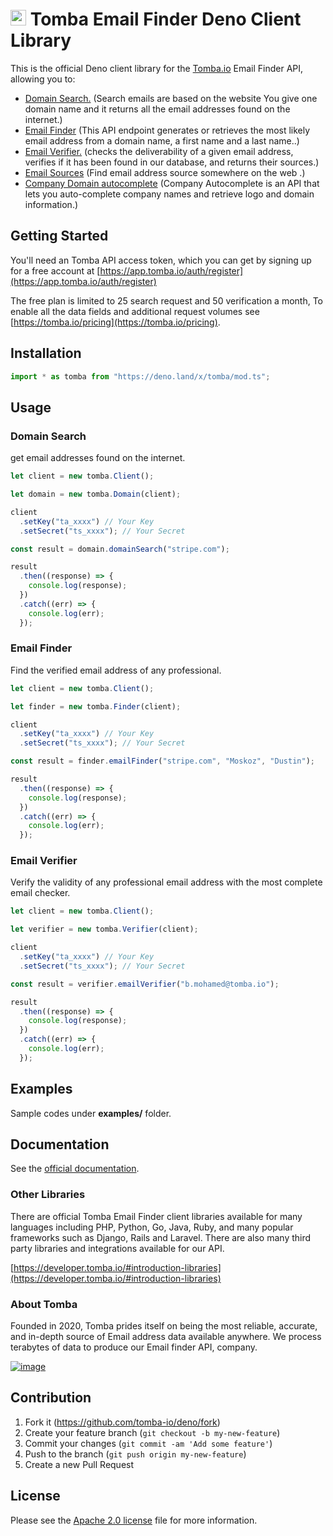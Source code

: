 # [<img src="https://app.tomba.io/tomba/f250de39816043cfc8f5578fa078a79e.svg" alt="Tomba" width="25"/>](https://tomba.io/) Tomba Email Finder Deno Client Library

This is the official Deno client library for the [Tomba.io](https://tomba.io)
Email Finder API, allowing you to:

- [Domain Search.](https://tomba.io/domain-search) (Search emails are based on
  the website You give one domain name and it returns all the email addresses
  found on the internet.)
- [Email Finder](https://tomba.io/email-finder) (This API endpoint generates or
  retrieves the most likely email address from a domain name, a first name and a
  last name..)
- [Email Verifier.](https://tomba.io/email-verifier) (checks the deliverability
  of a given email address, verifies if it has been found in our database, and
  returns their sources.)
- [Email Sources](https://developer.tomba.io/#email-sources) (Find email address
  source somewhere on the web .)
- [Company Domain autocomplete](https://developer.tomba.io/#autocomplete)
  (Company Autocomplete is an API that lets you auto-complete company names and
  retrieve logo and domain information.)

## Getting Started

You'll need an Tomba API access token, which you can get by signing up for a
free account at
[https://app.tomba.io/auth/register](https://app.tomba.io/auth/register)

The free plan is limited to 25 search request and 50 verification a month, To
enable all the data fields and additional request volumes see
[https://tomba.io/pricing](https://tomba.io/pricing).

## Installation

```javascript
import * as tomba from "https://deno.land/x/tomba/mod.ts";
```

## Usage

### Domain Search

get email addresses found on the internet.

```js
let client = new tomba.Client();

let domain = new tomba.Domain(client);

client
  .setKey("ta_xxxx") // Your Key
  .setSecret("ts_xxxx"); // Your Secret

const result = domain.domainSearch("stripe.com");

result
  .then((response) => {
    console.log(response);
  })
  .catch((err) => {
    console.log(err);
  });
```

### Email Finder

Find the verified email address of any professional.

```js
let client = new tomba.Client();

let finder = new tomba.Finder(client);

client
  .setKey("ta_xxxx") // Your Key
  .setSecret("ts_xxxx"); // Your Secret

const result = finder.emailFinder("stripe.com", "Moskoz", "Dustin");

result
  .then((response) => {
    console.log(response);
  })
  .catch((err) => {
    console.log(err);
  });
```

### Email Verifier

Verify the validity of any professional email address with the most complete
email checker.

```js
let client = new tomba.Client();

let verifier = new tomba.Verifier(client);

client
  .setKey("ta_xxxx") // Your Key
  .setSecret("ts_xxxx"); // Your Secret

const result = verifier.emailVerifier("b.mohamed@tomba.io");

result
  .then((response) => {
    console.log(response);
  })
  .catch((err) => {
    console.log(err);
  });
```

## Examples

Sample codes under **examples/** folder.

## Documentation

See the [official documentation](https://developer.tomba.io/).

### Other Libraries

There are official Tomba Email Finder client libraries available for many
languages including PHP, Python, Go, Java, Ruby, and many popular frameworks
such as Django, Rails and Laravel. There are also many third party libraries and
integrations available for our API.

[https://developer.tomba.io/#introduction-libraries](https://developer.tomba.io/#introduction-libraries)

### About Tomba

Founded in 2020, Tomba prides itself on being the most reliable, accurate, and
in-depth source of Email address data available anywhere. We process terabytes
of data to produce our Email finder API, company.

[![image](https://avatars.githubusercontent.com/u/67979591?s=200&v=4)](https://tomba.io/)

## Contribution

1. Fork it (<https://github.com/tomba-io/deno/fork>)
2. Create your feature branch (`git checkout -b my-new-feature`)
3. Commit your changes (`git commit -am 'Add some feature'`)
4. Push to the branch (`git push origin my-new-feature`)
5. Create a new Pull Request

## License

Please see the
[Apache 2.0 license](http://www.apache.org/licenses/LICENSE-2.0.html) file for
more information.
